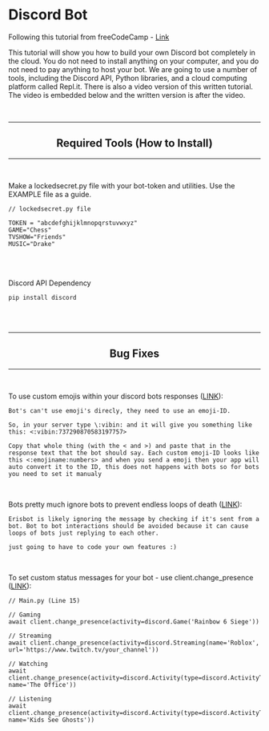 # Discord Bot 
Following this tutorial from freeCodeCamp - <a href="https://www.freecodecamp.org/news/create-a-discord-bot-with-python/">Link</a>

This tutorial will show you how to build your own Discord bot completely in the cloud. You do not need to install anything on your computer, and you do not need to pay anything to host your bot. We are going to use a number of tools, including the Discord API, Python libraries, and a cloud computing platform called Repl.it.  There is also a video version of this written tutorial. The video is embedded below and the written version is after the video.


<br>
<hr>
<div align="center">

## Required Tools (How to Install)
</div>
<hr>

<br>

Make a lockedsecret.py file with your bot-token and utilities.  Use the EXAMPLE file as a guide. 
```
// lockedsecret.py file

TOKEN = "abcdefghijklmnopqrstuvwxyz"
GAME="Chess"
TVSHOW="Friends"
MUSIC="Drake"

```

<br>

<br>

Discord API Dependency 
```
pip install discord 
```

<br>



<br>
<hr>
<div align="center">

## Bug Fixes
</div>
<hr>
<br>

To use custom emojis within your discord bots responses (<a href="https://www.reddit.com/r/discordapp/comments/54ygeb/sexualrhinoceros_music_bot_cant_use_custom_emojis/">LINK</a>): 
```
Bot's can't use emoji's direcly, they need to use an emoji-ID.

So, in your server type \:vibin: and it will give you something like this: <:vibin:737290870583197757>

Copy that whole thing (with the < and >) and paste that in the response text that the bot should say. Each custom emoji-ID looks like this <:emojiname:numbers> and when you send a emoji then your app will auto convert it to the ID, this does not happens with bots so for bots you need to set it manualy
```

<br>

Bots pretty much ignore bots to prevent endless loops of death (<a href="https://www.reddit.com/r/discordapp/comments/5j0pnv/discord_net_bot_talking_to_another_bot/">LINK</a>):

```
Erisbot is likely ignoring the message by checking if it's sent from a bot. Bot to bot interactions should be avoided because it can cause loops of bots just replying to each other.

just going to have to code your own features :) 
```

<br>

To set custom status messages for your bot - use client.change_presence (<a href="https://medium.com/python-in-plain-english/how-to-change-discord-bot-status-with-discord-py-39219c8fceea">LINK</a>):

```
// Main.py (Line 15)

// Gaming
await client.change_presence(activity=discord.Game('Rainbow 6 Siege'))

// Streaming
await client.change_presence(activity=discord.Streaming(name='Roblox', url='https://www.twitch.tv/your_channel'))

// Watching
await client.change_presence(activity=discord.Activity(type=discord.ActivityType.watching, name='The Office'))

// Listening 
await client.change_presence(activity=discord.Activity(type=discord.ActivityType.listening, name='Kids See Ghosts'))
```